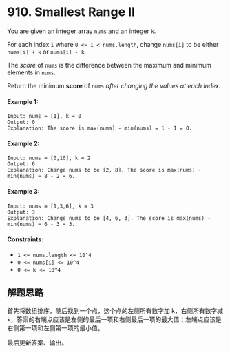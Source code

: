 # 910. Smallest Range II

You are given an integer array `nums` and an integer `k`.

For each index `i` where `0 <= i < nums.length`, change `nums[i]` to be either `nums[i] + k` or `nums[i] - k`.

The *score* of `nums` is the difference between the maximum and minimum elements in `nums`.

Return the minimum **score** of `nums` *after changing the values at each index*.

#### Example 1:

```
Input: nums = [1], k = 0
Output: 0
Explanation: The score is max(nums) - min(nums) = 1 - 1 = 0.
```

#### Example 2:

```
Input: nums = [0,10], k = 2
Output: 6
Explanation: Change nums to be [2, 8]. The score is max(nums) - min(nums) = 8 - 2 = 6.
```

#### Example 3:

```
Input: nums = [1,3,6], k = 3
Output: 3
Explanation: Change nums to be [4, 6, 3]. The score is max(nums) - min(nums) = 6 - 3 = 3.
``` 

#### Constraints:

+ `1 <= nums.length <= 10^4`
+ `0 <= nums[i] <= 10^4`
+ `0 <= k <= 10^4`

## 解题思路

首先将数组排序，随后找到一个点，这个点的左侧所有数字加 k，右侧所有数字减 k，答案的右端点应该是左侧的最后一项和右侧最后一项的最大值；左端点应该是右侧第一项和左侧第一项的最小值。

最后更新答案、输出。
